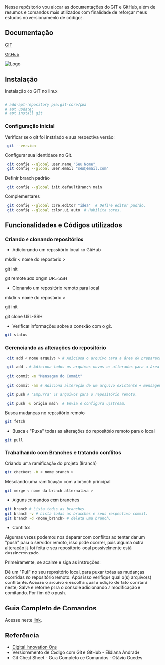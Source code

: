 
Nesse repósitorio vou alocar as documentações do GIT e GitHub, além de resumos e comandos mais utilizados com finalidade de reforçar meus estudos no versionamento de códigos.

## Documentação

[GIT](https://git-scm.com/docs/git/pt_BR)

[GitHub](https://docs.github.com/pt)


![Logo](https://git-scm.com/images/logos/downloads/Git-Logo-2Color.png)


## Instalação

Instalação do GIT no linux

```bash

# add-apt-repository ppa:git-core/ppa
# apt update; 
# apt install git
```

### Configuração inicial

Verificar se o git foi instalado e sua respectiva versão;
```bash
 git --version
```
Configurar sua identidade no Git.
```bash
 git config --global user.name "Seu Nome"
 git config --global user.email "seu@email.com"
```
Definir branch padrão
```bash
 git config --global init.defaultBranch main
```
Complementares
```bash
 git config --global core.editor "idea"  # Define editor padrão.
 git config --global color.ui auto  # Habilita cores.
```
    
## Funcionalidades e Códigos utilizados

### Criando e clonando repositórios

- Adicionando um repositório local no GitHub

mkdir < nome do repostorio >

git init

git remote add origin URL-SSH

- Clonando um repositório remoto para local

mkdir < nome do repostorio >

git init

git clone URL-SSH <nome da pasta-opcional>

- Verificar informações sobre a conexão com o git.
```bash
git status 
```
### Gerenciando as alterações do repositório

```bash
 git add < nome_arquivo > # Adiciona o arquivo para a área de preparação.
 
 git add . # Adiciona todos os arquivos novos ou alterados para a área de preparação.
 
 git commit -m "Mensagem do Commit"
 
 git commit -am # Adiciona altereção de um arquivo existente + mensagem do commit.
 
 git push # "Empurra" os arquivos para o repositório remoto.

 git push -u origin main  # Envia e configura upstream.
```
Busca mudanças no repositório remoto
```bash
git fetch
```
- Busca e "Puxa" todas as alterações do repositório remoto para o local
```bash
git pull
```
### Trabalhando com Branches e tratando conflitos

Criando uma ramificação do projeto (Branch)
```bash
git checkout -b < nome_branch >
```
Mesclando uma ramificação com a branch principal
```bash
git merge < nome da branch alternativa > 
```
- Alguns comandos com branches
```bash
git branch # Lista todas as branches.
git branch -v # Lista todas as branches e seus respectivo commit.
git branch -d <nome_branch> # deleta uma branch.
```
- Conflitos

Algumas vezes podemos nos deparar com conflitos ao tentar dar um "push" para o servidor remoto, isso pode ocorrer, pois alguma outra alteração já foi feita e seu repositório local possivelmente está dessincronizado.

Primeiramente, se acalme e siga as instruções:

Dê um "Pull" no seu repositório local, para puxar todas as mudanças ocorridas no repositório remoto. Após isso verifique qual o(s) arquivo(s) conflitante. Acesse o arquivo e escolha qual a edição de fato constará neste; Salve e retorne para o console adicionando a modificação e comitando. Por fim dê o push.

## Guia Completo de Comandos

Acesse neste [link](https://web.dio.me/articles/git-cheat-sheet-guia-completo-de-comandos-968de4c10259?back=/home).

## Referência

 - [Digital Innovation One](Dio.me)
 - Versionamento de Código com Git e GitHub - Elidiana Andrade
 - Git Cheat Sheet - Guia Completo de Comandos - Otávio Guedes


